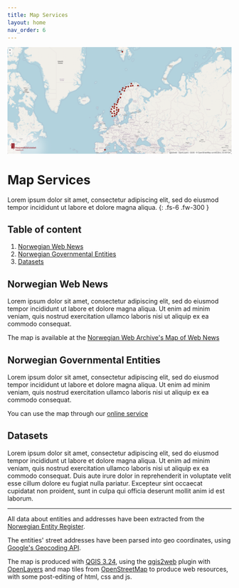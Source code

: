 ```yaml
---
title: Map Services
layout: home
nav_order: 6
---
```


![](./images/maps-norwebnews.png)

# Map Services
Lorem ipsum dolor sit amet, consectetur adipiscing elit, sed do eiusmod tempor incididunt ut labore et dolore magna aliqua.
{: .fs-6 .fw-300 }

## Table of content
1. [Norwegian Web News](#norwegian-web-news)
2. [Norwegian Governmental Entities](#norwegian-governmental-entities)
3. [Datasets](#datasets)


## Norwegian Web News
Lorem ipsum dolor sit amet, consectetur adipiscing elit, sed do eiusmod tempor incididunt ut labore et dolore magna aliqua. Ut enim ad minim veniam, quis nostrud exercitation ullamco laboris nisi ut aliquip ex ea commodo consequat. 

The map is available at the [Norwegian Web Archive's Map of Web News](https://nettarkivet.beta.nb.no/map/)

## Norwegian Governmental Entities
Lorem ipsum dolor sit amet, consectetur adipiscing elit, sed do eiusmod tempor incididunt ut labore et dolore magna aliqua. Ut enim ad minim veniam, quis nostrud exercitation ullamco laboris nisi ut aliquip ex ea commodo consequat. 

You can use the map through our [online service](https://nettarkivet.beta.nb.no/map/)

## Datasets
Lorem ipsum dolor sit amet, consectetur adipiscing elit, sed do eiusmod tempor incididunt ut labore et dolore magna aliqua. Ut enim ad minim veniam, quis nostrud exercitation ullamco laboris nisi ut aliquip ex ea commodo consequat. Duis aute irure dolor in reprehenderit in voluptate velit esse cillum dolore eu fugiat nulla pariatur. Excepteur sint occaecat cupidatat non proident, sunt in culpa qui officia deserunt mollit anim id est laborum.






----

All data about entities and addresses have been extracted from the [Norwegian Entity Register](https://data.brreg.no/enhetsregisteret/api/docs/index.html).

The entities' street addresses have been parsed into geo coordinates, using [Google's Geocoding API](https://developers.google.com/maps/documentation/geocoding/overview).

The map is produced with [QGIS 3.24](https://qgis.org/en/site/), using the [qgis2web](https://github.com/tomchadwin/qgis2web) plugin with [OpenLayers](https://openlayers.org/) and map tiles from [OpenStreetMap](https://www.openstreetmap.org) to produce web resources, with some post-editing of html, css and js.